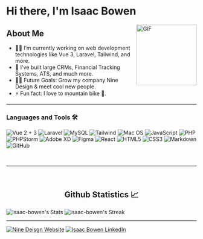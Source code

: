 # Hi there, I'm Isaac Bowen

<img align="right" alt="GIF" height="160px" src="https://freight.cargo.site/w/500/i/23d7c83958bb063a9aa2a706e40a1ce965c13048245534a18556692b2820063c/Dino_Skate_Thumb.gif" />

## About Me

- 👨‍💻 I’m currently working on web development technologies like Vue 3, Laravel, Tailwind, and more.
- 🔨 I've built large CRMs, Financial Tracking Systems, ATS, and much more.
- 💪🏼 Future Goals: Grow my company Nine Design & meet cool new people.
- ⚡ Fun fact: I love to mountain bike 🚵.

---

### Languages and Tools 🛠 

![Vue 2 + 3](https://img.shields.io/badge/Vue.js-35495E?style=for-the-badge&logo=vue.js&logoColor=4FC08D)
![Laravel](https://img.shields.io/badge/Laravel-FF2D20?style=for-the-badge&logo=laravel&logoColor=white)
![MySQL](https://img.shields.io/badge/MySQL-00000F?style=for-the-badge&logo=mysql&logoColor=white)
![Tailwind](https://img.shields.io/badge/Tailwind_CSS-38B2AC?style=for-the-badge&logo=tailwind-css&logoColor=white)
![Mac OS](https://img.shields.io/badge/mac%20os-000000?style=for-the-badge&logo=apple&logoColor=white)
![JavaScript](https://img.shields.io/badge/JavaScript-323330?style=for-the-badge&logo=javascript&logoColor=F7DF1)
![PHP](https://img.shields.io/badge/PHP-777BB4?style=for-the-badge&logo=php&logoColor=white)
![PHPStorm](http://img.shields.io/badge/-PHPStorm-181717?style=for-the-badge&logo=phpstorm&logoColor=white)
![Adobe XD](https://img.shields.io/badge/Adobe%20XD-470137?style=for-the-badge&logo=Adobe%20XD&logoColor=#FF61F6)
![Figma](https://img.shields.io/badge/Figma-F24E1E?style=for-the-badge&logo=figma&logoColor=white)
![React](https://img.shields.io/badge/React-20232A?style=for-the-badge&logo=react&logoColor=61DAFB)
![HTML5](https://img.shields.io/badge/HTML-239120?style=for-the-badge&logo=html5&logoColor=white)
![CSS3](https://img.shields.io/badge/CSS-239120?&style=for-the-badge&logo=css3&logoColor=white)
![Markdown](https://img.shields.io/badge/Markdown-000000?style=for-the-badge&logo=markdown&logoColor=white)
![GitHub](https://img.shields.io/badge/GitHub-100000?style=for-the-badge&logo=github&logoColor=white)


<br/>

---

<br/>

  <h2 align="center"> Github Statistics 📈 </h2>
  
  ![isaac-bowen's Stats](https://github-readme-stats.vercel.app/api?username=isaac-bowen&theme=vue-dark&show_icons=true&hide_border=true&count_private=true)
  ![isaac-bowen's Streak](https://github-readme-streak-stats.herokuapp.com/?user=isaac-bowen&theme=vue-dark&hide_border=true)
</div
  
<br/>

---

<a href="https://ninedesign.co/">![Nine Deisgn Website](https://img.shields.io/badge/website-000000?style=for-the-badge&logo=About.me&logoColor=white)</a>
<a href="https://www.linkedin.com/in/isaac-d-bowen/">![Isaac Bowen LinkedIn](https://img.shields.io/badge/LinkedIn-0077B5?style=for-the-badge&logo=linkedin&logoColor=white)</a>
